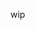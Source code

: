 wip

<!--
**testingstuff10000/testingstuff10000** is a ✨ _special_ ✨ repository because its `README.md` (this file) appears on your GitHub profile.

Here are some ideas to get you started:

- 🔭 I’m currently working on ...
- 🌱 I’m currently learning ...
- 👯 I’m looking to collaborate on ...
- 🤔 I’m looking for help with ...
- 💬 Ask me about ...
- 📫 How to reach me: ...
- 😄 Pronouns: ...
- ⚡ Fun fact: ...
[![spotify-github-profile](https://spotify-github-profile.kittinanx.com/api/view?uid=6n843s21msbc374podu7hvgut&cover_image=true&theme=default&show_offline=false&background_color=481430&interchange=false&bar_color=9341aa)](https://github.com/kittinan/spotify-github-profile)
